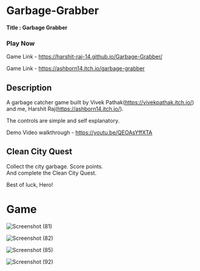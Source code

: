# Garbage-Grabber

**Title : Garbage Grabber**


### Play Now

Game Link - https://harshit-raj-14.github.io/Garbage-Grabber/

Game Link - https://ashborn14.itch.io/garbage-grabber


## Description

A garbage catcher game built by Vivek Pathak(https://vivekpathak.itch.io/) and me, Harshit Raj(https://ashborn14.itch.io/).


The controls are simple and self explanatory.

Demo Video walkthrough - https://youtu.be/QEOAsYffXTA


## Clean City Quest
Collect the city garbage. 
Score points.  
And complete the Clean City Quest.

Best of luck, Hero!

# Game

![Screenshot (81)](https://user-images.githubusercontent.com/98808802/214043730-8fdec344-ba25-49b4-906e-49c5ce95f38f.png)


![Screenshot (82)](https://user-images.githubusercontent.com/98808802/214043794-7ae49dca-cade-447b-a69b-e55603b00085.png)


![Screenshot (85)](https://user-images.githubusercontent.com/98808802/214043863-d66ea126-b8d4-4e4b-85ab-8c3013752c21.png)


![Screenshot (92)](https://user-images.githubusercontent.com/98808802/214043873-b0c40efb-e836-402b-b175-0f44bdc24cd5.png)

